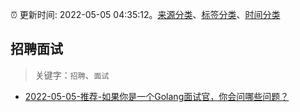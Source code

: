 :alarm_clock: 更新时间: 2022-05-05 04:35:12。[来源分类](../README.md)、[标签分类](../TAGS.md)、[时间分类](../TIMELINE.md)

## 招聘面试


> 关键字：`招聘`、`面试`



- [2022-05-05-推荐-如果你是一个Golang面试官，你会问哪些问题？](https://toutiao.io/k/0acpnu3) 